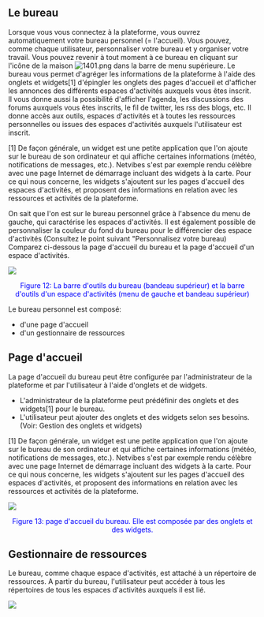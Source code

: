 Le bureau
---

Lorsque vous vous connectez à la plateforme, vous ouvrez automatiquement votre bureau personnel (= l'accueil). Vous pouvez, comme chaque utilisateur, personnaliser votre bureau et y organiser votre travail. Vous pouvez revenir à tout moment à ce bureau en cliquant sur l'icône de la maison ![1401.png](http://www.claroline.net/uploads/custom/images/1401.png) dans la barre de menu supérieure.
Le bureau vous permet d'agréger les informations de la plateforme à l'aide des onglets et widgets[1] d'épingler les onglets des pages d'accueil et d'afficher les annonces des différents espaces d'activités auxquels vous êtes inscrit. Il vous donne aussi la possibilité d'afficher l'agenda, les discussions des forums auxquels vous êtes inscrits, le fil de twitter, les rss des blogs, etc.
Il donne accès aux outils, espaces d'activités et à toutes les ressources personnelles ou issues des espaces d'activités auxquels l'utilisateur est inscrit.

[1] De façon générale, un widget est une petite application que l'on ajoute sur le bureau de son ordinateur et qui affiche certaines informations (météo, notifications de messages, etc.). Netvibes s'est par exemple rendu célèbre avec une page Internet de démarrage incluant des widgets à la carte.
Pour ce qui nous concerne, les widgets s'ajoutent sur les pages d'accueil des espaces d'activités, et proposent des informations en relation avec les ressources et activités de la plateforme.

On sait que l'on est sur le bureau personnel grâce à l'absence du menu de gauche, qui caractérise les espaces d'activités.
Il est également possible de personnaliser la couleur du fond du bureau pour le différencier des espace d'activités (Consultez le point suivant "Personnalisez votre bureau)
Comparez ci-dessous la page d'accueil du bureau et la page d'accueil d'un espace d'activités.

![](http://www.claroline.net/uploads/custom/images/1779.png)
<p style="text-align: center; color: blue">Figure 12: La barre d'outils du bureau (bandeau supérieur) et la barre d'outils d'un espace d'activités (menu de gauche et bandeau supérieur)</p>

Le bureau personnel est composé:

* d'une page d'accueil
* d'un gestionnaire de ressources

## Page d'accueil


La page d'accueil du bureau peut être configurée par l'administrateur de la plateforme et par l'utilisateur à l'aide d'onglets et de widgets.
* L'administrateur de la plateforme peut prédéfinir des onglets et des widgets[1] pour le bureau.
* L'utilisateur peut ajouter des onglets et des widgets selon ses besoins. (Voir: Gestion des onglets et widgets)


[1] De façon générale, un widget est une petite application que l'on ajoute sur le bureau de son ordinateur et qui affiche certaines informations (météo, notifications de messages, etc.). Netvibes s'est par exemple rendu célèbre avec une page Internet de démarrage incluant des widgets à la carte.
Pour ce qui nous concerne, les widgets s'ajoutent sur les pages d'accueil des espaces d'activités, et proposent des informations en relation avec les ressources et activités de la plateforme.

![](http://www.claroline.net/uploads/custom/images/1780.png)

<p style="text-align: center; color: blue">Figure 13: page d'accueil du bureau. Elle est composée par des onglets et des widgets.</p>


## Gestionnaire de ressources


Le bureau, comme chaque espace d'activités, est attaché à un répertoire de ressources. A partir du bureau, l'utilisateur peut accéder à tous les répertoires de tous les espaces d'activités auxquels il est lié.

![](http://www.claroline.net/uploads/custom/images/1781.png)


